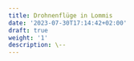 ```yaml
---
title: Drohnenflüge in Lommis
date: '2023-07-30T17:14:42+02:00'
draft: true
weight: '1'
description: \--
---
```


